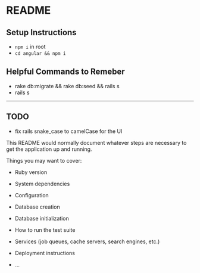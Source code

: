 # README
## Setup Instructions
* ```npm i``` in root
* ```cd angular && npm i```

## Helpful Commands to Remeber
* rake db:migrate && rake db:seed && rails s
* rails s

<hr>

## TODO
* fix rails snake_case to camelCase for the UI

This README would normally document whatever steps are necessary to get the
application up and running.

Things you may want to cover:

* Ruby version

* System dependencies

* Configuration

* Database creation

* Database initialization

* How to run the test suite

* Services (job queues, cache servers, search engines, etc.)

* Deployment instructions

* ...
